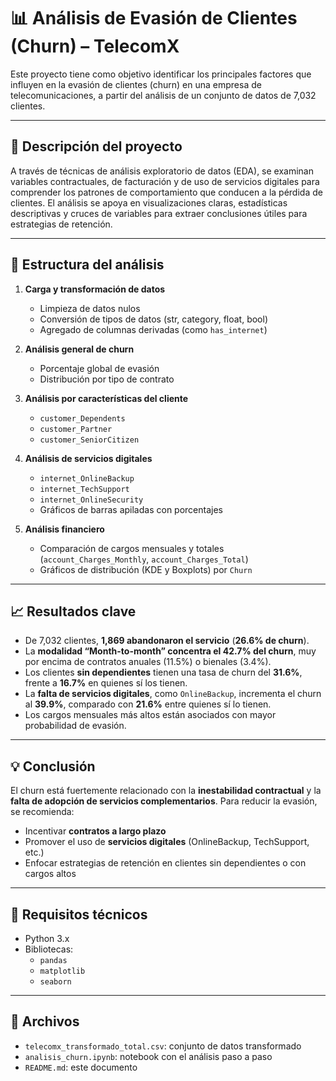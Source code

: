 
# 📊 Análisis de Evasión de Clientes (Churn) – TelecomX

Este proyecto tiene como objetivo identificar los principales factores que influyen en la evasión de clientes (churn) en una empresa de telecomunicaciones, a partir del análisis de un conjunto de datos de 7,032 clientes.

---

## 🧾 Descripción del proyecto

A través de técnicas de análisis exploratorio de datos (EDA), se examinan variables contractuales, de facturación y de uso de servicios digitales para comprender los patrones de comportamiento que conducen a la pérdida de clientes. El análisis se apoya en visualizaciones claras, estadísticas descriptivas y cruces de variables para extraer conclusiones útiles para estrategias de retención.

---

## 📁 Estructura del análisis

1. **Carga y transformación de datos**
   - Limpieza de datos nulos
   - Conversión de tipos de datos (str, category, float, bool)
   - Agregado de columnas derivadas (como `has_internet`)

2. **Análisis general de churn**
   - Porcentaje global de evasión
   - Distribución por tipo de contrato

3. **Análisis por características del cliente**
   - `customer_Dependents`
   - `customer_Partner`
   - `customer_SeniorCitizen`

4. **Análisis de servicios digitales**
   - `internet_OnlineBackup`
   - `internet_TechSupport`
   - `internet_OnlineSecurity`
   - Gráficos de barras apiladas con porcentajes

5. **Análisis financiero**
   - Comparación de cargos mensuales y totales (`account_Charges_Monthly`, `account_Charges_Total`)
   - Gráficos de distribución (KDE y Boxplots) por `Churn`

---

## 📈 Resultados clave

- De 7,032 clientes, **1,869 abandonaron el servicio** (**26.6% de churn**).
- La **modalidad “Month-to-month” concentra el 42.7% del churn**, muy por encima de contratos anuales (11.5%) o bienales (3.4%).
- Los clientes **sin dependientes** tienen una tasa de churn del **31.6%**, frente a **16.7%** en quienes sí los tienen.
- La **falta de servicios digitales**, como `OnlineBackup`, incrementa el churn al **39.9%**, comparado con **21.6%** entre quienes sí lo tienen.
- Los cargos mensuales más altos están asociados con mayor probabilidad de evasión.

---

## 💡 Conclusión

El churn está fuertemente relacionado con la **inestabilidad contractual** y la **falta de adopción de servicios complementarios**. Para reducir la evasión, se recomienda:

- Incentivar **contratos a largo plazo**
- Promover el uso de **servicios digitales** (OnlineBackup, TechSupport, etc.)
- Enfocar estrategias de retención en clientes sin dependientes o con cargos altos

---

## 🔧 Requisitos técnicos

- Python 3.x  
- Bibliotecas:
  - `pandas`
  - `matplotlib`
  - `seaborn`

---

## 📂 Archivos

- `telecomx_transformado_total.csv`: conjunto de datos transformado
- `analisis_churn.ipynb`: notebook con el análisis paso a paso
- `README.md`: este documento
